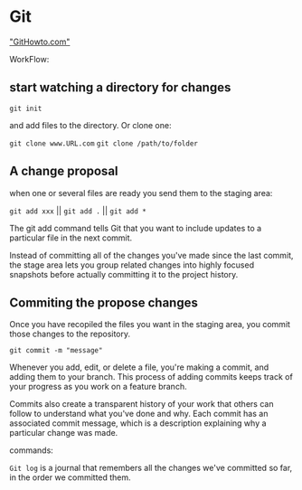 # Git

["GitHowto.com"](https://githowto.com)

WorkFlow:

## start watching a directory for changes

`git init`

and add files to the directory. Or clone one:

`git clone www.URL.com`
`git clone /path/to/folder`

## A change proposal

when one or several files are ready you send them to the staging area:

`git add xxx` || `git add .` || `git add *`

The git add command tells Git that you want to include updates to a particular file in the next commit.

Instead of committing all of the changes you've made since the last commit, the stage area lets you group related changes into highly focused snapshots before actually committing it to the project history.

## Commiting the propose changes

Once you have recopiled the files you want in the staging area, you commit those changes to the repository.

`git commit -m "message"`

Whenever you add, edit, or delete a file, you're making a commit, and adding them to your branch. This process of adding commits keeps track of your progress as you work on a feature branch.

Commits also create a transparent history of your work that others can follow to understand what you've done and why. Each commit has an associated commit message, which is a description explaining why a particular change was made.

commands:

 `Git log` is a journal that remembers all the changes we've committed so far, in the order we committed them.
